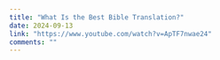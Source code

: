```yaml
---
title: "What Is the Best Bible Translation?"
date: 2024-09-13
link: "https://www.youtube.com/watch?v=ApTF7nwae24"
comments: ""
---
```


